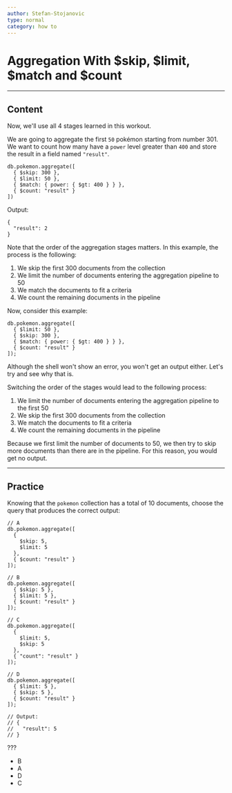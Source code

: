 ```yaml
---
author: Stefan-Stojanovic
type: normal
category: how to
---
```


# Aggregation With $skip, $limit, $match and $count


---

## Content

Now, we'll use all 4 stages learned in this workout.

We are going to aggregate the first `50` pokémon starting from number 301. We want to count how many have a `power` level greater than `400` and store the result in a field named `"result"`.

```plain-text
db.pokemon.aggregate([
  { $skip: 300 },
  { $limit: 50 },
  { $match: { power: { $gt: 400 } } },
  { $count: "result" }
])
```

Output:

```plain-text
{
  "result": 2
}
```

Note that the order of the aggregation stages matters. In this example, the process is the following:

1. We skip the first 300 documents from the collection
2. We limit the number of documents entering the aggregation pipeline to 50
3. We match the documents to fit a criteria
4. We count the remaining documents in the pipeline

Now, consider this example:

```plain-text
db.pokemon.aggregate([
  { $limit: 50 },
  { $skip: 300 },
  { $match: { power: { $gt: 400 } } },
  { $count: "result" }
]);
```

Although the shell won't show an error, you won't get an output either. Let's try and see why that is.

Switching the order of the stages would lead to the following process:

1. We limit the number of documents entering the aggregation pipeline to the first 50
2. We skip the first 300 documents from the collection
3. We match the documents to fit a criteria
4. We count the remaining documents in the pipeline

Because we first limit the number of documents to 50, we then try to skip more documents than there are in the pipeline. For this reason, you would get no output.


---

## Practice

Knowing that the `pokemon` collection has a total of 10 documents, choose the query that produces the correct output:

```plain-text
// A
db.pokemon.aggregate([
  {
    $skip: 5,
    $limit: 5
  },
  { $count: "result" }
]);

// B
db.pokemon.aggregate([
  { $skip: 5 },
  { $limit: 5 },
  { $count: "result" }
]);

// C
db.pokemon.aggregate([
  { 
    $limit: 5,
    $skip: 5 
  },
  { "count": "result" }
]);

// D
db.pokemon.aggregate([
  { $limit: 5 },
  { $skip: 5 },
  { $count: "result" }
]);

// Output:
// {
//   "result": 5
// }
```

???

- B
- A
- D
- C
 
